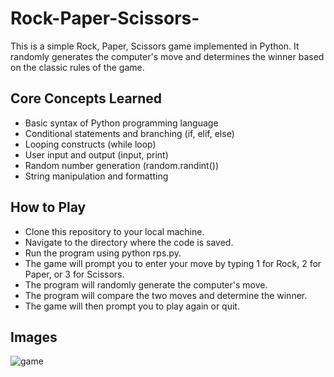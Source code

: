 # Rock-Paper-Scissors-
This is a simple Rock, Paper, Scissors game implemented in Python. It randomly generates the computer's move and determines the winner based on the classic rules of the game.

## Core Concepts Learned

- Basic syntax of Python programming language
- Conditional statements and branching (if, elif, else)
- Looping constructs (while loop)
- User input and output (input, print)
- Random number generation (random.randint())
- String manipulation and formatting

## How to Play

- Clone this repository to your local machine.
- Navigate to the directory where the code is saved.
- Run the program using python rps.py.
- The game will prompt you to enter your move by typing 1 for Rock, 2 for Paper, or 3 for Scissors.
- The program will randomly generate the computer's move.
- The program will compare the two moves and determine the winner.
- The game will then prompt you to play again or quit.

## Images

![game](https://i.imgur.com/pBqoZHY.png)
